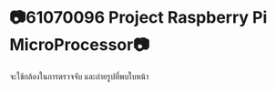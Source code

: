 # 📷61070096 Project Raspberry Pi MicroProcessor📷
<h>จะใช้กล้องในการตรวจจับ และถ่ายรูปที่พบใบหน้า</h>

